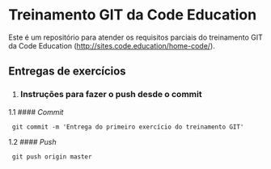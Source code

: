 Treinamento GIT da Code Education
=================

Este é um repositório para atender os requisitos parciais do treinamento GIT da Code Education (http://sites.code.education/home-code/).

Entregas de exercícios
-----

1. ### Instruções para fazer o push desde o commit

1.1 #### _Commit_

` git commit -m 'Entrega do primeiro exercício do treinamento GIT'`

1.2 #### _Push_

` git push origin master`